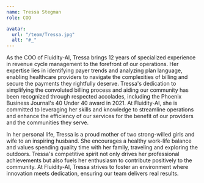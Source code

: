 ```yaml
---
name: Tressa Stegman
role: COO

avatar:
  url: "/team/Tressa.jpg"
  alt: "#_"
---
```


As the COO of Fluidity-AI, Tressa brings 12 years of specialized experience in revenue cycle management to the forefront of our operations. Her expertise lies in identifying payer trends and analyzing plan language, enabling healthcare providers to navigate the complexities of billing and secure the payments they rightfully deserve. Tressa's dedication to simplifying the convoluted billing process and aiding our community has been recognized through respected accolades, including the Phoenix Business Journal's 40 Under 40 award in 2021. At Fluidity-AI, she is committed to leveraging her skills and knowledge to streamline operations and enhance the efficiency of our services for the benefit of our providers and the communities they serve.

In her personal life, Tressa is a proud mother of two strong-willed girls and wife to an inspiring husband. She encourages a healthy work-life balance and values spending quality time with her family, traveling and exploring the outdoors. Tressa's competitive spirit not only drives her professional achievements but also fuels her enthusiasm to contribute positively to the community. At Fluidity-AI, Tressa strives to foster an environment where innovation meets dedication, ensuring our team delivers real results.
